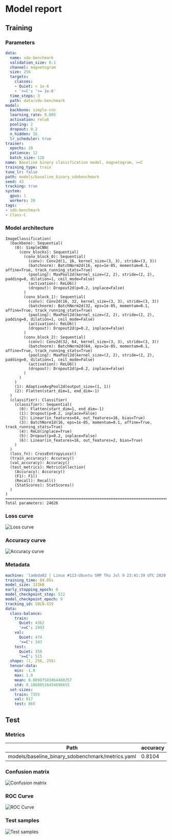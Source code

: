 # Model report
## Training
### Parameters
```yaml
data:
  name: sdo-benchmark
  validation_size: 0.1
  channel: magnetogram
  size: 256
  targets:
    classes:
    - Quiet: < 1e-6
    - '>=C': '>= 1e-6'
  time_steps: 3
  path: data/sdo-benchmark
model:
  backbone: simple-cnn
  learning_rate: 0.005
  activation: relu6
  pooling: 2
  dropout: 0.2
  n_hidden: 16
  lr_scheduler: true
trainer:
  epochs: 20
  patience: 12
  batch_size: 128
name: Baseline binary classification model, magnetogram, >=C
training_type: train
tune_lr: false
path: models/baseline_binary_sdobenchmark
seed: 42
tracking: true
system:
  gpus: 1
  workers: 20
tags:
- sdo-benchmark
- Class-C
```
### Model architecture
```
ImageClassification(
  (backbone): Sequential(
    (0): SimpleCNN(
      (conv_blocks): Sequential(
        (conv_block_0): Sequential(
          (conv): Conv2d(1, 16, kernel_size=(3, 3), stride=(3, 3))
          (batchnorm): BatchNorm2d(16, eps=1e-05, momentum=0.1, affine=True, track_running_stats=True)
          (pooling): MaxPool2d(kernel_size=(2, 2), stride=(2, 2), padding=0, dilation=1, ceil_mode=False)
          (activation): ReLU6()
          (dropout): Dropout2d(p=0.2, inplace=False)
        )
        (conv_block_1): Sequential(
          (conv): Conv2d(16, 32, kernel_size=(3, 3), stride=(3, 3))
          (batchnorm): BatchNorm2d(32, eps=1e-05, momentum=0.1, affine=True, track_running_stats=True)
          (pooling): MaxPool2d(kernel_size=(2, 2), stride=(2, 2), padding=0, dilation=1, ceil_mode=False)
          (activation): ReLU6()
          (dropout): Dropout2d(p=0.2, inplace=False)
        )
        (conv_block_2): Sequential(
          (conv): Conv2d(32, 64, kernel_size=(3, 3), stride=(3, 3))
          (batchnorm): BatchNorm2d(64, eps=1e-05, momentum=0.1, affine=True, track_running_stats=True)
          (pooling): MaxPool2d(kernel_size=(2, 2), stride=(2, 2), padding=0, dilation=1, ceil_mode=False)
          (activation): ReLU6()
          (dropout): Dropout2d(p=0.2, inplace=False)
        )
      )
    )
    (1): AdaptiveAvgPool2d(output_size=(1, 1))
    (2): Flatten(start_dim=1, end_dim=-1)
  )
  (classifier): Classifier(
    (classifier): Sequential(
      (0): Flatten(start_dim=1, end_dim=-1)
      (1): Dropout(p=0.2, inplace=False)
      (2): Linear(in_features=64, out_features=16, bias=True)
      (3): BatchNorm1d(16, eps=1e-05, momentum=0.1, affine=True, track_running_stats=True)
      (4): ReLU(inplace=True)
      (5): Dropout(p=0.2, inplace=False)
      (6): Linear(in_features=16, out_features=2, bias=True)
    )
  )
  (loss_fn): CrossEntropyLoss()
  (train_accuracy): Accuracy()
  (val_accuracy): Accuracy()
  (test_metrics): MetricCollection(
    (Accuracy): Accuracy()
    (F1): F1()
    (Recall): Recall()
    (StatScores): StatScores()
  )
)
================================================================================
Total parameters: 24626
```
### Loss curve
![Loss curve](train_plots/loss_curve.png 'Loss curve')

### Accuracy curve
![Accuracy curve](train_plots/accuracy_curve.png 'Accuracy curve')

### Metadata
```yaml
machine: 'lambda02 | Linux #113-Ubuntu SMP Thu Jul 9 23:41:39 UTC 2020 | 10 cores @ 4120.00Mhz | RAM 126 GB | 2x TITAN RTX'
training_time: 84.05s
model_size: 323kB
early_stopping_epoch: 0
model_checkpoint_step: 522
model_checkpoint_epoch: 9
tracking_id: SOLN-419
data:
  class-balance:
    train:
      Quiet: 4362
      '>=C': 2993
    val:
      Quiet: 474
      '>=C': 343
    test:
      Quiet: 350
      '>=C': 515
  shape: (1, 256, 256)
  tensor-data:
    min: -1.0
    max: 1.0
    mean: 0.00987583864480257
    std: 0.18608516454696655
  set-sizes:
    train: 7355
    val: 817
    test: 865
```
## Test
### Metrics
| Path                                             | accuracy   | balanced_accuracy   | csi    | f1     | far    | hss    | pod    | tss    |
|--------------------------------------------------|------------|---------------------|--------|--------|--------|--------|--------|--------|
| models/baseline_binary_sdobenchmark/metrics.yaml | 0.8104     | 0.8037              | 0.7248 | 0.8034 | 0.1579 | 0.6069 | 0.8388 | 0.6074 |

### Confusion matrix
![Confusion matrix](test_plots/confusion_matrix.png 'Confusion matrix')

### ROC Curve
![ROC Curve](test_plots/roc_curve.png 'ROC Curve')

### Test samples
![Test samples](test_plots/test_samples.png 'Test samples')

